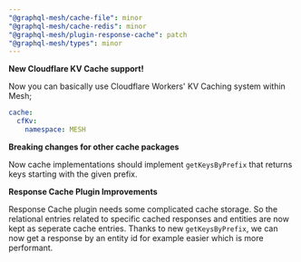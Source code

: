 ```yaml
---
"@graphql-mesh/cache-file": minor
"@graphql-mesh/cache-redis": minor
"@graphql-mesh/plugin-response-cache": patch
"@graphql-mesh/types": minor
---
```


**New Cloudflare KV Cache support!**

Now you can basically use Cloudflare Workers' KV Caching system within Mesh;

```yml
cache:
  cfKv:
    namespace: MESH
```

**Breaking changes for other cache packages**

Now cache implementations should implement `getKeysByPrefix` that returns keys starting with the given prefix.

**Response Cache Plugin Improvements**

Response Cache plugin needs some complicated cache storage. So the relational entries related to specific cached responses and entities are now kept as seperate cache entries. Thanks to new `getKeysByPrefix`, we can now get a response by an entity id for example easier which is more performant.
